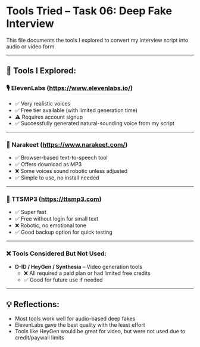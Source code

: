 # Tools Tried – Task 06: Deep Fake Interview

This file documents the tools I explored to convert my interview script into audio or video form.

---

## 🧰 Tools I Explored:

### 🎙️ ElevenLabs (https://www.elevenlabs.io/)
- ✅ Very realistic voices
- ✅ Free tier available (with limited generation time)
- ⚠️ Requires account signup
- ✅ Successfully generated natural-sounding voice from my script

---

### 🧰 Narakeet (https://www.narakeet.com/)
- ✅ Browser-based text-to-speech tool
- ✅ Offers download as MP3
- ❌ Some voices sound robotic unless adjusted
- ✅ Simple to use, no install needed

---

### 🧰 TTSMP3 (https://ttsmp3.com)
- ✅ Super fast
- ✅ Free without login for small text
- ❌ Robotic, no emotional tone
- ✅ Good backup option for quick testing

---

### ❌ Tools Considered But Not Used:

- **D-ID / HeyGen / Synthesia** – Video generation tools
  - ❌ All required a paid plan or had limited free credits
  - ✅ Good for future use if needed

---

## 💡 Reflections:

- Most tools work well for audio-based deep fakes
- ElevenLabs gave the best quality with the least effort
- Tools like HeyGen would be great for video, but were not used due to credit/paywall limits
